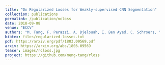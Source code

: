 ```yaml
---
title: "On Regularized Losses for Weakly-supervised CNN Segmentation"
collection: publications
permalink: /publication/ncloss
date: 2018-09-08
venue: "ECCV"
authors: "M. Tang, F. Perazzi, A. Djelouah, I. Ben Ayed, C. Schroers, Y. Boykov"
bibtex: files/regularized-losses.txt
pdf: https://arxiv.org/pdf/1803.09569.pdf
arxiv: https://arxiv.org/abs/1803.09569
teaser: images/rcloss.jpg
project: https://github.com/meng-tang/rloss
---
```

